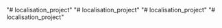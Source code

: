 "# localisation_project" 
"# localisation_project" 
"# localisation_project" 
"# localisation_project" 
